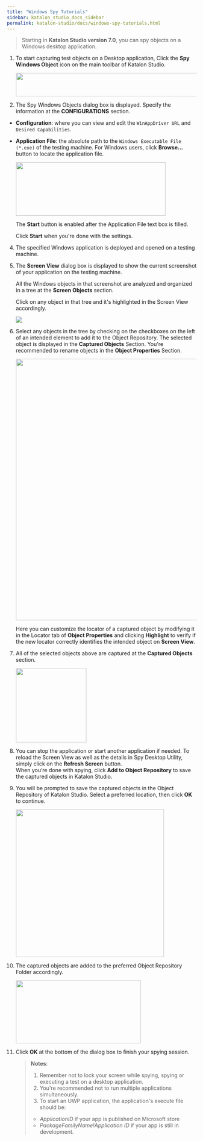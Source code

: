 ```yaml
---
title: "Windows Spy Tutorials"
sidebar: katalon_studio_docs_sidebar
permalink: katalon-studio/docs/windows-spy-tutorials.html
---
```

> Starting in **Katalon Studio version 7.0**, you can spy objects on a Windows desktop application.

1. To start capturing test objects on a Desktop application, Click the **Spy Windows Object** icon on the main toolbar of Katalon Studio.

    <img src="https://github.com/katalon-studio/docs-images/raw/master/katalon-studio/docs/introduction-desktop-app-testing/Spy_Windows_Object.png" width="549" height="61.5">

2. The Spy Windows Objects dialog box is displayed. Specify the information at the **CONFIGURATIONS** section.

* **Configuration**: where you can view and edit the `WinAppDriver URL` and `Desired Capabilities`.

* **Application File**: the absolute path to the `Windows Executable File (*.exe)` of the testing machine. For Windows users, click **Browse...** button to locate the application file.

    <img src="https://github.com/katalon-studio/docs-images/raw/master/katalon-studio/docs/spy-windows-object/spy2.png" width="397" height="142">

    The **Start** button is enabled after the Application File text box is filled.

    Click **Start** when you're done with the settings.

4. The specified Windows application is deployed and opened on a testing machine.

5. The **Screen View** dialog box is displayed to show the current screenshot of your application on the testing machine.

    All the Windows objects in that screenshot are analyzed and organized in a tree at the **Screen Objects** section.

    Click on any object in that tree and it's highlighted in the Screen View accordingly.

    <img src="https://github.com/katalon-studio/docs-images/raw/master/katalon-studio/docs/spy-windows-object/spy-highlight.png">

6. Select any objects in the tree by checking on the checkboxes on the left of an intended element to add it to the Object Repository. The selected object is displayed in the **Captured Objects** Section. You're recommended to rename objects in the **Object Properties** Section.

    <img src="https://github.com/katalon-studio/docs-images/raw/master/katalon-studio/docs/spy-windows-object/highlight-spy.png" width="747" height="694">

    Here you can customize the locator of a captured object by modifying it in the Locator tab of **Object Properties** and clicking **Highlight** to verify if the new locator correctly identifies the intended object on **Screen View**.

7. All of the selected objects above are captured at the **Captured Objects** section.

    <img src="https://github.com/katalon-studio/docs-images/raw/master/katalon-studio/docs/spy-windows-object/spy-step7.png" width="187" height="197">

8. You can stop the application or start another application if needed. To reload the Screen View as well as the details in Spy Desktop Utility, simply click on the **Refresh Screen** button.\
When you’re done with spying, click **Add to Object Repository** to save the captured objects in Katalon Studio.

9. You will be prompted to save the captured objects in the Object Repository of Katalon Studio. Select a preferred location, then click **OK** to continue.

    <img src="https://github.com/katalon-studio/docs-images/raw/master/katalon-studio/docs/spy-windows-object/spy-objectrepo.png" width="393" height="392">

10. The captured objects are added to the preferred Object Repository Folder accordingly.

    <img src="https://github.com/katalon-studio/docs-images/raw/master/katalon-studio/docs/spy-windows-object/saved-objects.png" width="332" height="167">

11. Click **OK** at the bottom of the dialog box to finish your spying session.

    >**Notes**:
    >
    > 1. Remember not to lock your screen while spying, spying or executing a test on a desktop application.
    > 2. You're recommended not to run multiple applications simultaneously.
    > 3. To start an UWP application, the application's execute file should be:
    > 
    > * *ApplicationID* if your app is published on Microsoft store
    > * *PackageFamilyName!Application ID* if your app is still in development.
